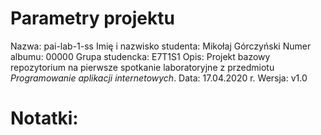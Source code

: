 # Parametry projektu
Nazwa: pai-lab-1-ss
Imię i nazwisko studenta: Mikołaj Górczyński
Numer albumu: 00000
Grupa studencka: E7T1S1
Opis: Projekt bazowy repozytorium na pierwsze spotkanie laboratoryjne z przedmiotu
*Programowanie aplikacji internetowych*.
Data: 17.04.2020 r.
Wersja: v1.0
# Notatki: